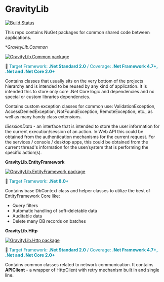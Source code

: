 # GravityLib

[![Build Status](https://github.com/vasilp/GravityLib/actions/workflows/dotnet.yml/badge.svg)](https://github.com/vasilp/GravityLib/actions/workflows/dotnet.yml)

This repo contains NuGet packages for common shared code between applications.

**GravityLib.Common*

[![GravityLib.Common package](https://github.com/vasilp/GravityLib/Badge)](https://github.com/vasilp/GravityLib)

🌱 <span style="color:#008da6">Target Framework: **.Net Standard 2.0** / Coverage: **.Net Framework 4.7+, .Net and .Net Core 2.0+**</span>

Contains classes that usually sits on the very bottom of the projects hierarchy and is intended to be reused by any kind of application.
It is intended this to store only core .Net Core logic and dependencies and no special or custom libraries dependencies.

Contains custom exception classes for common use: ValidationException, AccessDeniedException, NotFoundException, RemoteException, etc.,
as well as many handy class extensions.

_ISessionData_ - an interface that is intended to store the user information for the current execution/session of an action.
In Web API this could be obtained from the authentication mechanisms for the current request.
For the services / console / desktop apps, this could be obtained from the current thread's information for the user/system that is performing the specific action(s).

**GravityLib.EntityFramework**

[![GravityLib.EntityFramework package](https://github.com/vasilp/GravityLib/Badge)](https://github.com/vasilp/GravityLib)

🌱 <span style="color:#008da6">Target Framework: **.Net 8.0+**</span>

Contains base DbContext class and helper classes to utilize the best of EntityFramework Core like:
- Query filters
- Automatic handling of soft-deletable data
- Auditable data
- Delete many DB records on batches

**GravityLib.Http**

[![GravityLib.Http package](https://github.com/vasilp/GravityLib/Badge)](https://github.com/vasilp/GravityLib)

🌱 <span style="color:#008da6">Target Framework: **.Net Standard 2.0** / Coverage: **.Net Framework 4.7+, .Net and .Net Core 2.0+**</span>

Contains common classes related to network communication.
It contains **APIClient** - a wrapper of HttpClient with retry mechanism built in and single line.
